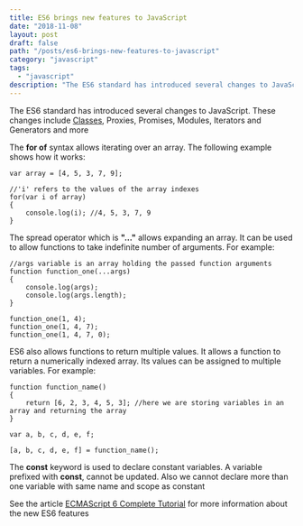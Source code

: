 ```yaml
---
title: ES6 brings new features to JavaScript
date: "2018-11-08"
layout: post
draft: false
path: "/posts/es6-brings-new-features-to-javascript"
category: "javascript"
tags:
  - "javascript"
description: "The ES6 standard has introduced several changes to JavaScript. These changes include <a href='/research/all/using-classes-and-objects-in-javascript'>Classes</a>, Proxies, Promises, Modules, Iterators and Generators and more"
---
```


The ES6 standard has introduced several changes to JavaScript. These changes include [Classes](/research/all/using-classes-and-objects-in-javascript), Proxies, Promises, Modules, Iterators and Generators and more

The **for of** syntax allows iterating over an array. The following example shows how it works:

```
var array = [4, 5, 3, 7, 9];

//'i' refers to the values of the array indexes
for(var i of array)
{
    console.log(i); //4, 5, 3, 7, 9
}
```

The spread operator which is **"..."** allows expanding an array. It can be used to allow functions to take indefinite number of arguments. For example:

```
//args variable is an array holding the passed function arguments
function function_one(...args)
{   
    console.log(args);
    console.log(args.length);
}

function_one(1, 4);
function_one(1, 4, 7);
function_one(1, 4, 7, 0);
```

ES6 also allows functions to return multiple values. It allows a function to return a numerically indexed array. Its values can be assigned to multiple variables. For example:

```
function function_name()
{
    return [6, 2, 3, 4, 5, 3]; //here we are storing variables in an array and returning the array
}

var a, b, c, d, e, f;

[a, b, c, d, e, f] = function_name();
```

The **const** keyword is used to declare constant variables. A variable prefixed with **const**, cannot be updated. Also we cannot declare more than one variable with same name and scope as constant

See the article [ECMAScript 6 Complete Tutorial](http://qnimate.com/post-series/ecmascript-6-complete-tutorial/) for more information about the new ES6 features
